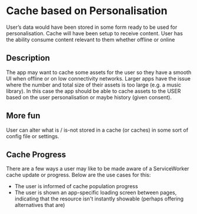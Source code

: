 # Cache based on Personalisation

User’s data would have been stored in some form ready to be used for personalisation. Cache will have been setup to receive content. User has the ability consume content relevant to them whether offline or online

## Description
The app may want to cache some assets for the user so they have a smooth UI when offline or on low connectivity networks. Larger apps have the issue where the number and total size of their assets is too large (e.g. a music library). In this case the app should be able to cache assets to the USER based on the user personalisation or maybe history (given consent).

## More fun
User can alter what is / is-not stored in a cache (or caches) in some sort of config file or settings.

## Cache Progress

There are a few ways a user may like to be made aware of a ServiceWorker cache update or progress. Below are the use cases for this:

* The user is informed of cache population progress
* The user is shown an app-specific loading screen between pages, indicating that the resource isn't instantly showable (perhaps offering alternatives that are)